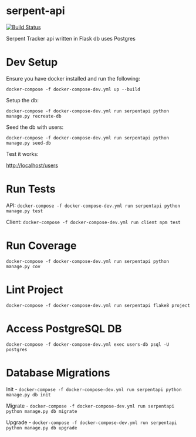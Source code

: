 # serpent-api 
[![Build Status](https://travis-ci.com/Geeked-Out-Solutions/serpent-api.svg?token=ssEewjrKCrdk2sPPqJTU&branch=master)](https://travis-ci.com/Geeked-Out-Solutions/serpent-api)

Serpent Tracker api written in Flask db uses Postgres

# Dev Setup
Ensure you have docker installed and run the following:

`docker-compose -f docker-compose-dev.yml up --build`

Setup the db:

`docker-compose -f docker-compose-dev.yml run serpentapi python manage.py recreate-db`

Seed the db with users:

`docker-compose -f docker-compose-dev.yml run serpentapi python manage.py seed-db`

Test it works:

[http://localhost/users](http://localhost/users)

# Run Tests
API:
`docker-compose -f docker-compose-dev.yml run serpentapi python manage.py test`

Client:
`docker-compose -f docker-compose-dev.yml run client npm test`

# Run Coverage
`docker-compose -f docker-compose-dev.yml run serpentapi python manage.py cov`

# Lint Project
`docker-compose -f docker-compose-dev.yml run serpentapi flake8 project`

# Access PostgreSQL DB
`docker-compose -f docker-compose-dev.yml exec users-db psql -U postgres`

# Database Migrations
Init - `docker-compose -f docker-compose-dev.yml run serpentapi python manage.py db init`

Migrate - `docker-compose -f docker-compose-dev.yml run serpentapi python manage.py db migrate`

Upgrade - `docker-compose -f docker-compose-dev.yml run serpentapi python manage.py db upgrade`
